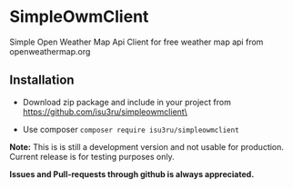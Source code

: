 # SimpleOwmClient
Simple Open Weather Map Api Client for free weather map api from openweathermap.org

## Installation
- Download zip package and include in your project from https://github.com/isu3ru/simpleowmclient\

- Use composer
	`composer require isu3ru/simpleowmclient`

**Note:** This is is still a development version and not usable for production. Current release is for testing purposes only.

**Issues and Pull-requests through github is always appreciated.**


